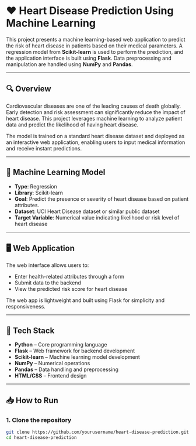 # ❤️ Heart Disease Prediction Using Machine Learning

This project presents a machine learning-based web application to predict the risk of heart disease in patients based on their medical parameters. A regression model from **Scikit-learn** is used to perform the prediction, and the application interface is built using **Flask**. Data preprocessing and manipulation are handled using **NumPy** and **Pandas**.

---

## 🔍 Overview

Cardiovascular diseases are one of the leading causes of death globally. Early detection and risk assessment can significantly reduce the impact of heart disease. This project leverages machine learning to analyze patient data and predict the likelihood of having heart disease.

The model is trained on a standard heart disease dataset and deployed as an interactive web application, enabling users to input medical information and receive instant predictions.

---

## 🧠 Machine Learning Model

- **Type**: Regression
- **Library**: Scikit-learn
- **Goal**: Predict the presence or severity of heart disease based on patient attributes.
- **Dataset**: UCI Heart Disease dataset or similar public dataset
- **Target Variable**: Numerical value indicating likelihood or risk level of heart disease

---

## 🖥️ Web Application

The web interface allows users to:

- Enter health-related attributes through a form
- Submit data to the backend
- View the predicted risk score for heart disease

The web app is lightweight and built using Flask for simplicity and responsiveness.

---

## 🔧 Tech Stack

- **Python** – Core programming language
- **Flask** – Web framework for backend development
- **Scikit-learn** – Machine learning model development
- **NumPy** – Numerical operations
- **Pandas** – Data handling and preprocessing
- **HTML/CSS** – Frontend design

---

## 📥 How to Run

### 1. Clone the repository
```bash
git clone https://github.com/yourusername/heart-disease-prediction.git
cd heart-disease-prediction
